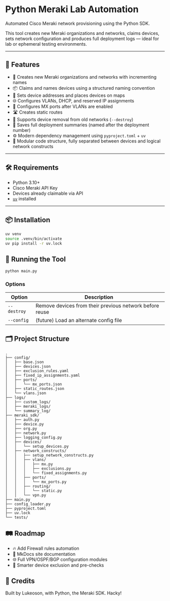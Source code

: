 # Python Meraki Lab Automation

Automated Cisco Meraki network provisioning using the Python SDK.

This tool creates new Meraki organizations and networks, claims devices, sets network configuration and produces full deployment logs — ideal for lab or ephemeral testing environments.

---

## 🚀 Features

- 🏢 Creates new Meraki organizations and networks with incrementing names
- 📦 Claims and names devices using a structured naming convention
- 📍 Sets device addresses and places devices on maps
- 🌐 Configures VLANs, DHCP, and reserved IP assignments
- 🔌 Configures MX ports after VLANs are enabled
- 🛣️ Creates static routes
- 🧹 Supports device removal from old networks (`--destroy`)
- 📝 Saves full deployment summaries (named after the deployment number)
- ⚙️ Modern dependency management using `pyproject.toml` + `uv`
- 🧩 Modular code structure, fully separated between devices and logical network constructs

---

## 🛠️ Requirements

- Python 3.10+
- Cisco Meraki API Key
- Devices already claimable via API
- [`uv`](https://github.com/astral-sh/uv) installed

---

## 📦 Installation

```bash
uv venv
source .venv/bin/activate
uv pip install -r uv.lock
```

## 🚀 Running the Tool

```zsh
python main.py
```

### Options


| Option     | Description                                      |
|------------|--------------------------------------------------|
| `--destroy` | Remove devices from their previous network before reuse |
| `--config`  | (future) Load an alternate config file |

## 🗂️ Project Structure
```
.
├── config/
│   ├── base.json
│   ├── devices.json
│   ├── exclusion_rules.yaml
│   ├── fixed_ip_assignments.yaml
│   ├── ports/
│   │   └── mx_ports.json
│   ├── static_routes.json
│   └── vlans.json
├── logs/
│   ├── custom_logs/
│   ├── meraki_logs/
│   └── summary_log/
├── meraki_sdk/
│   ├── auth.py
│   ├── device.py
│   ├── org.py
│   ├── network.py
│   ├── logging_config.py
│   ├── devices/
│   │   └── setup_devices.py
│   ├── network_constructs/
│   │   ├── setup_network_constructs.py
│   │   ├── vlans/
│   │   │   ├── mx.py
│   │   │   ├── exclusions.py
│   │   │   └── fixed_assignments.py
│   │   ├── ports/
│   │   │   └── mx_ports.py
│   │   ├── routing/
│   │   │   └── static.py
│   │   └── vpn.py
├── main.py
├── config_loader.py
├── pyproject.toml
├── uv.lock
└── tests/
```

## 🛤️ Roadmap
- 🔥 Add Firewall rules automation
- 📖 MkDocs site documentation
- 🌐 Full VPN/OSPF/BGP configuration modules
- 🧠 Smarter device exclusion and pre-checks

## 🙌 Credits

Built by Lukeoson,
with Python, the Meraki SDK. Hacky!
